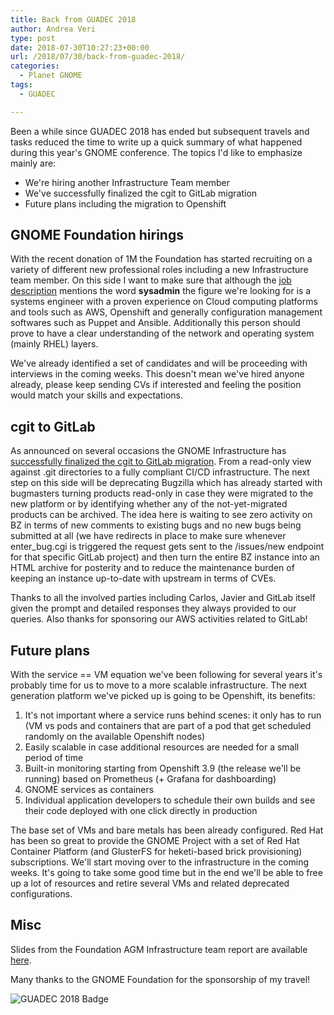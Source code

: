 ```yaml
---
title: Back from GUADEC 2018
author: Andrea Veri
type: post
date: 2018-07-30T10:27:23+00:00
url: /2018/07/30/back-from-guadec-2018/
categories:
  - Planet GNOME
tags:
  - GUADEC

---
```

Been a while since GUADEC 2018 has ended but subsequent travels and tasks reduced the time to write up a quick summary of what happened during this year's GNOME conference. The topics I'd like to emphasize mainly are:

 * We're hiring another Infrastructure Team member
 * We've successfully finalized the cgit to GitLab migration
 * Future plans including the migration to Openshift

## GNOME Foundation hirings

With the recent donation of 1M the Foundation has started recruiting on a variety of different new professional roles including a new Infrastructure team member. On this side I want to make sure that although the [job description](https://www.gnome.org/foundation/careers/devops-sysadmin/) mentions the word **sysadmin** the figure we're looking for is a systems engineer with a proven experience on Cloud computing platforms and tools such as AWS, Openshift and generally configuration management softwares such as Puppet and Ansible. Additionally this person should prove to have a clear understanding of the network and operating system (mainly RHEL) layers.

We've already identified a set of candidates and will be proceeding with interviews in the coming weeks. This doesn't mean we've hired anyone already, please keep sending CVs if interested and feeling the position would match your skills and expectations.

## cgit to GitLab

As announced on several occasions the GNOME Infrastructure has [successfully finalized the cgit to GitLab migration](https://mail.gnome.org/archives/desktop-devel-list/2018-May/msg00051.html). From a read-only view against .git directories to a fully compliant CI/CD infrastructure. The next step on this side will be deprecating Bugzilla which has already started with bugmasters turning products read-only in case they were migrated to the new platform or by identifying whether any of the not-yet-migrated products can be archived. The idea here is waiting to see zero activity on BZ in terms of new comments to existing bugs and no new bugs being submitted at all (we have redirects in place to make sure whenever enter_bug.cgi is triggered the request gets sent to the /issues/new endpoint for that specific GitLab project) and then turn the entire BZ instance into an HTML archive for posterity and to reduce the maintenance burden of keeping an instance up-to-date with upstream in terms of CVEs.

Thanks to all the involved parties including Carlos, Javier and GitLab itself given the prompt and detailed responses they always provided to our queries. Also thanks for sponsoring our AWS activities related to GitLab!

## Future plans 

With the service == VM equation we've been following for several years it's probably time for us to move to a more scalable infrastructure. The next generation platform we've picked up is going to be Openshift, its benefits:

 1. It's not important where a service runs behind scenes: it only has to run (VM vs pods and containers that are part of a pod that get scheduled randomly on the available Openshift nodes)
 2. Easily scalable in case additional resources are needed for a small period of time
 3. Built-in monitoring starting from Openshift 3.9 (the release we'll be running) based on Prometheus (+ Grafana for dashboarding)
 4. GNOME services as containers
 5. Individual application developers to schedule their own builds and see their code deployed with one click directly in production

The base set of VMs and bare metals has been already configured. Red Hat has been so great to provide the GNOME Project with a set of Red Hat Container Platform (and GlusterFS for heketi-based brick provisioning) subscriptions. We'll start moving over to the infrastructure in the coming weeks. It's going to take some good time but in the end we'll be able to free up a lot of resources and retire several VMs and related deprecated configurations.

## Misc

Slides from the Foundation AGM Infrastructure team report are available [here](https://www.dragonsreach.it/files/guadec-reports/guadec2018.html).

Many thanks to the GNOME Foundation for the sponsorship of my travel!

![GUADEC 2018 Badge](/img/2018-GUADEC-badge.png)
